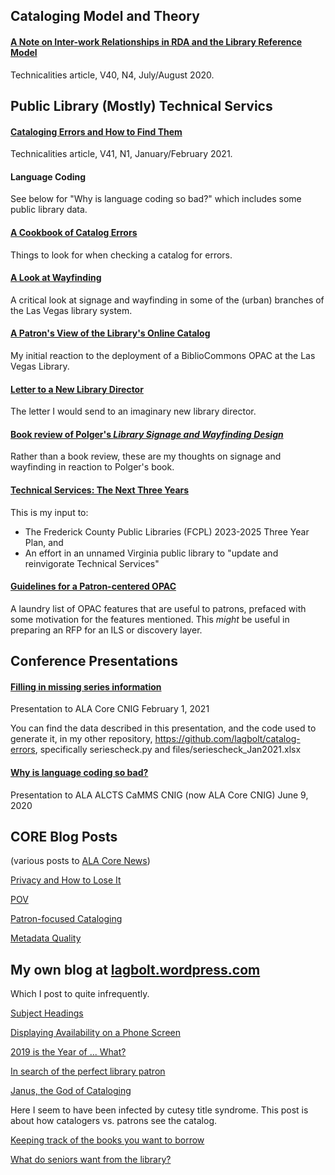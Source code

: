 ## Cataloging Model and Theory

#### [A Note on Inter-work Relationships in RDA and the Library Reference Model](https://github.com/lagbolt/library/blob/main/Technicalities%20V40%20N4%20JulyAugust2020%20Inter-work%20Relationships%20in%20RDA%20and%20the%20LRM.pdf)

Technicalities article, V40, N4, July/August 2020.

## Public Library (Mostly) Technical Servics

#### [Cataloging Errors and How to Find Them](https://github.com/lagbolt/library/blob/main/Technicalities%20V41%20N1%20JanFeb21%20Cataloging%20Errors%20and%20How%20to%20Find%20Them.pdf)

Technicalities article, V41, N1, January/February 2021.

#### Language Coding

See below for "Why is language coding so bad?" which includes some public library data.

#### [A Cookbook of Catalog Errors](https://git.io/JcksP)

Things to look for when checking a catalog for errors.

#### [A Look at Wayfinding](https://github.com/lagbolt/library/blob/main/LVCCLD-signage.md)

A critical look at signage and wayfinding in some of the (urban) branches of the Las Vegas library system.

#### [A Patron's View of the Library's Online Catalog](https://github.com/lagbolt/library/blob/main/A%20Patron's%20View%20of%20the%20Library's%20Online%20Catalog.md)

My initial reaction to the deployment of a BiblioCommons OPAC at the Las Vegas Library.

#### [Letter to a New Library Director](https://github.com/lagbolt/library/blob/main/letter.md)

The letter I would send to an imaginary new library director.

#### [Book review of Polger's *Library Signage and Wayfinding Design*](https://github.com/lagbolt/library/blob/main/Polgerbookreview.md)

Rather than a book review, these are my thoughts on signage and wayfinding in reaction to Polger's book.

#### [Technical Services:  The Next Three Years](https://github.com/lagbolt/library/blob/main/TechServices.md)

This is my input to:

   * The Frederick County Public Libraries (FCPL) 2023-2025 Three Year Plan, and
   * An effort in an unnamed Virginia public library to "update and reinvigorate Technical Services"

#### [Guidelines for a Patron-centered OPAC](https://github.com/lagbolt/library/blob/main/patron-centered-opac.md)

A laundry list of OPAC features that are useful to patrons, prefaced with some motivation for the features mentioned.  This *might* be useful in preparing an RFP for an ILS or discovery layer.

## Conference Presentations

#### [Filling in missing series information](https://github.com/lagbolt/library/blob/main/Filling%20in%20missing%20series%20information.pptx)

Presentation to ALA Core CNIG February 1, 2021

You can find the data described in this presentation, and the code used to generate it, in my other repository, https://github.com/lagbolt/catalog-errors, specifically seriescheck.py and files/seriescheck_Jan2021.xlsx

#### [Why is language coding so bad?](https://github.com/lagbolt/library/blob/main/Why%20is%20Language%20Coding%20So%20Bad.pptx)

Presentation to ALA ALCTS CaMMS CNIG (now ALA Core CNIG) June 9, 2020

## CORE Blog Posts

(various posts to [ALA Core News](https://alacorenews.org/))

[Privacy and How to Lose It](https://github.com/lagbolt/library/blob/main/Privacy%20and%20How%20to%20Lose%20It.docx)

[POV](https://github.com/lagbolt/library/blob/main/POV.docx)

[Patron-focused Cataloging](https://github.com/lagbolt/library/blob/main/Patron-focused%20cataloging.docx)

[Metadata Quality](https://github.com/lagbolt/library/blob/main/Metadata%20Quality.docx)

## My own blog at [lagbolt.wordpress.com](https://lagbolt.wordpress.com)

Which I post to quite infrequently.

[Subject Headings](https://lagbolt.wordpress.com/2020/08/10/subject-headings/)

[Displaying Availability on a Phone Screen](https://lagbolt.wordpress.com/2019/08/25/displaying-availability-on-a-phone-screen/)

[2019 is the Year of ... What?](https://lagbolt.wordpress.com/2019/01/23/2019-is-the-year-of-what/)

[In search of the perfect library patron](https://lagbolt.wordpress.com/2019/01/03/in-search-of-the-perfect-library-patron/)

[Janus, the God of Cataloging](https://lagbolt.wordpress.com/2018/12/16/janus-the-god-of-cataloging/)

Here I seem to have been infected by cutesy title syndrome.  This post is about how catalogers vs. patrons see the catalog.

[Keeping track of the books you want to borrow](https://lagbolt.wordpress.com/2018/11/02/keeping-track-of-the-books-you-want-to-borrow/)

[What do seniors want from the library?](https://lagbolt.wordpress.com/2018/11/01/what-do-seniors-want-from-the-library/)


